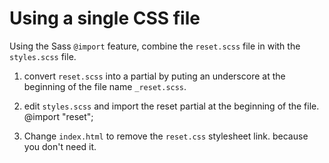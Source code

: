 # Using a single CSS file

Using the Sass `@import` feature, combine the `reset.scss` file in
with the `styles.scss` file.

1. convert `reset.scss` into a partial by puting an underscore at the beginning of the file name `_reset.scss`.

2. edit `styles.scss` and import the reset partial at the beginning of
   the file. @import "reset";
3. Change `index.html` to remove the `reset.css` stylesheet link. because you don't need it.
